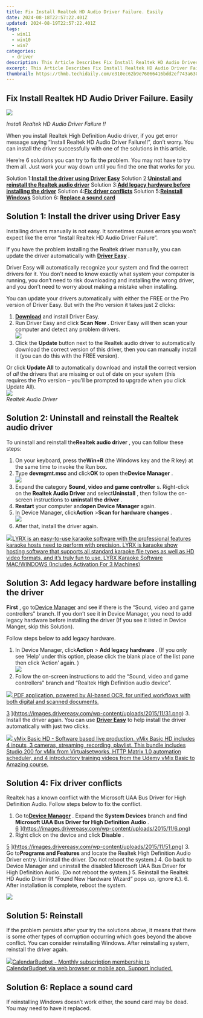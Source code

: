 ```yaml
---
title: Fix Install Realtek HD Audio Driver Failure. Easily
date: 2024-08-18T22:57:22.401Z
updated: 2024-08-19T22:57:22.401Z
tags:
  - win11
  - win10
  - win7
categories:
  - driver
description: This Article Describes Fix Install Realtek HD Audio Driver Failure. Easily
excerpt: This Article Describes Fix Install Realtek HD Audio Driver Failure. Easily
thumbnail: https://thmb.techidaily.com/e310ec62b9e76066416bdd2ef743a630e77fd957f894ef784fb3007ebc56c01f.jpg
---
```


## Fix Install Realtek HD Audio Driver Failure. Easily

![](https://images.drivereasy.com/wp-content/uploads/2018/11/img_5bed226ea4594.png)

_Install Realtek HD Audio Driver Failure !!_

 When you install Realtek High Definition Audio driver, if you get error message saying “Install Realtek HD Audio Driver Failure!!”, don’t worry. You can install the driver successfully with one of the solutions in this article.

 Here’re 6 solutions you can try to fix the problem. You may not have to try them all. Just work your way down until you find the one that works for you.

 Solution 1:[**Install the driver using Driver Easy**](https://tools.techidaily.com/drivereasy/download/)
 Solution 2:[**Uninstall and reinstall the Realtek audio driver**](https://tools.techidaily.com/drivereasy/download/)
 Solution 3:[**Add legacy hardware before installing the driver**](https://tools.techidaily.com/drivereasy/download/)
 Solution 4:[**Fix driver conflicts**](https://tools.techidaily.com/drivereasy/download/)
 Solution 5:[**Reinstall Windows**](https://tools.techidaily.com/drivereasy/download/)
 Solution 6: **[Replace a sound card](https://tools.techidaily.com/drivereasy/download/)**

## Solution 1: Install the driver using Driver Easy

 Installing drivers manually is not easy. It sometimes causes errors you won’t expect like the error “Install Realtek HD Audio Driver Failure”.

 If you have the problem installing the Realtek driver manually, you can update the driver automatically with **[Driver Easy](https://tools.techidaily.com/drivereasy/download/)** .

 Driver Easy will automatically recognize your system and find the correct drivers for it. You don’t need to know exactly what system your computer is running, you don’t need to risk downloading and installing the wrong driver, and you don’t need to worry about making a mistake when installing.

 You can update your drivers automatically with either the FREE or the Pro version of Driver Easy. But with the Pro version it takes just 2 clicks:

1. **[Download](https://tools.techidaily.com/drivereasy/download/)**   and install Driver Easy.
2. Run Driver Easy and click **Scan Now** . Driver Easy will then scan your computer and detect any problem drivers.  
![](https://images.drivereasy.com/wp-content/uploads/2017/09/img_59c8d2d870b4e.jpg)
3. Click the **Update** button next to the Realtek audio driver to automatically download the correct version of this driver, then you can manually install it (you can do this with the FREE version).  

 Or click **Update All**  to automatically download and install the correct version of _all_ the drivers that are missing or out of date on your system (this requires the Pro version – you’ll be prompted to upgrade when you click Update All).  
![](https://images.drivereasy.com/wp-content/uploads/2017/09/img_59c8d2e5b8181.jpg)  
_Realtek Audio Driver_

## Solution 2: Uninstall and reinstall the Realtek audio driver

 To uninstall and reinstall the**Realtek audio driver** , you can follow these steps:

1. On your keyboard, press the**Win+R** (the Windows key and the R key) at the same time to invoke the Run box.
2. Type **devmgmt.msc** and click**OK** to open the**Device Manager** .  
![](https://images.drivereasy.com/wp-content/uploads/2018/11/img_5bed253fd3ad3.png)
3. Expand the category **Sound, video and game controller** s. Right-click on the **Realtek Audio Driver** and select**Uninstall** , then follow the on-screen instructions to **uninstall the driver** .
4. **Restart** your computer and**open Device Manager** again.
5. In Device Manager, click**Action** \>**Scan for hardware changes** .  
![](https://images.drivereasy.com/wp-content/uploads/2018/11/img_5bed25a0ac461.jpg)
6. After that, install the driver again.

<!-- affiliate ads begin -->
<a href="https://shop.pcdj.com/order/checkout.php?PRODS=4698998&QTY=1&AFFILIATE=108875&CART=1"> <img src="https://secure.avangate.com/images/merchant/47f4b6321e9fd8e8f7326a6adc1a7c1e/products/MacBook_Pro_lyrx-withsinger-tv.png" border="0">LYRX is an easy-to-use karaoke software with the professional features karaoke hosts need to perform with precision. LYRX is karaoke show hosting software that supports all standard karaoke file types as well as HD video formats, and it’s truly fun to use. 
LYRX Karaoke Software MAC/WINDOWS (Includes Activation For 3 Machines)</a>
<!-- affiliate ads end -->
## Solution 3: Add legacy hardware before installing the driver

**First** , go to[Device Manager](https://tools.techidaily.com/drivereasy/download/) and see if there is the “Sound, video and game controllers” branch. If you don’t see it in Device Manager, you need to add legacy hardware before installing the driver (If you see it listed in Device Manger, skip this Solution).

Follow steps below to add legacy hardware.

1. In Device Manager, click**Action** \> **Add legacy hardware** .  (If you only see ‘Help’ under this option, please click the blank place of the list pane then click ‘Action’ again. )  
![](https://images.drivereasy.com/wp-content/uploads/2017/09/img_59c8d8dfcee73.png)
2. Follow the on-screen instructions to add the “Sound, video and game controllers” branch and “Realtek High Definition audio device”.  
<!-- affiliate ads begin -->
<a href="https://checkout.abbyy.com/order/checkout.php?PRODS=39254549&QTY=1&AFFILIATE=108875&CART=1"> <img src="https://secure.avangate.com/images/merchant/0e5fb5c76fca16adbee503c9aff393cd/products/8_FR-Badges-NEW-FR-Standard-16-WIN-200.png" border="0"> PDF application, powered by AI-based OCR, for unified workflows with both digital and scanned documents. </a>
<!-- affiliate ads end -->
[3](https://images.drivereasy.com/wp-content/uploads/2015/11/31-500x366.png) ](https://images.drivereasy.com/wp-content/uploads/2015/11/31.png)
3. Install the driver again. You can use **[Driver Easy](https://tools.techidaily.com/drivereasy/download/)**  to help install the driver automatically with just two clicks.

<!-- affiliate ads begin -->
<a href="https://secure.2checkout.com/order/checkout.php?PRODS=4718728&QTY=1&AFFILIATE=108875&CART=1"> <img src="https://secure.avangate.com/images/merchant/ce9a6fb2becc2d235e62b125e9260102/products/vMixCallScreenshot1-large.jpg" border="0"> vMix Basic HD - Software based live production. vMix Basic HD includes 4 inputs, 3 cameras, streaming, recording, playlist. 
This bundle includes Studio 200 for vMix from Virtualsetworks, HTTP Matrix 1.0 automation scheduler, and 4 introductory training videos from the Udemy vMix Basic to Amazing course. </a>
<!-- affiliate ads end -->
## Solution 4: Fix driver conflicts

 Realtek has a known conflict with the Microsoft UAA Bus Driver for High Definition Audio. Follow steps below to fix the conflict.

1. Go to[**Device Manager**](https://tools.techidaily.com/drivereasy/download/) . Expand the **System Devices** branch and find **Microsoft UAA Bus Driver for High Definition Audio** .  
[6](https://images.drivereasy.com/wp-content/uploads/2015/11/6.png) ](https://images.drivereasy.com/wp-content/uploads/2015/11/6.png)
2. Right click on the device and click **Disable** .  

[5](https://images.drivereasy.com/wp-content/uploads/2015/11/51.png) ](https://images.drivereasy.com/wp-content/uploads/2015/11/51.png)
3. Go to**Programs and Features** and locate the Realtek High Definition  Audio Driver  entry. Uninstall the driver. (Do not reboot the system.)
4. Go back to Device Manager and uninstall the disabled Microsoft UAA Bus Driver for High Definition Audio. (Do not reboot the system.)
5. Reinstall the Realtek HD Audio Driver (If “Found New Hardware Wizard” pops up, ignore it.).
6. After installation is complete, reboot the system.

<!-- affiliate ads begin -->
<a href="https://secure.2checkout.com/order/checkout.php?PRODS=45152835&QTY=1&AFFILIATE=108875&CART=1"><img src="https://download.terabyteunlimited.com/banners/ad_800x450_d.jpg" border="0"></a>
<!-- affiliate ads end -->
## Solution 5: Reinstall

 If the problem persists after your try the solutions above, it means that there is some other types of corruption occurring which goes beyond the above conflict. You can consider reinstalling Windows. After reinstalling system, reinstall the driver again.

<!-- affiliate ads begin -->
<a href="https://secure.2checkout.com/order/checkout.php?PRODS=37701530&QTY=1&AFFILIATE=108875&CART=1"><img src="https://secure.avangate.com/images/merchant/6fe0c81e3f9438db11ebbfba6c5ce460/products/copy_cbLogo_with_text_blue.png" border="0">CalendarBudget - Monthly subscription membership to CalendarBudget via web browser or mobile app. Support included. </a>
<!-- affiliate ads end -->
## Solution 6: Replace a sound card

 If reinstalling Windows doesn’t work either, the sound card may be dead. You may need to have it replaced.

<ins class="adsbygoogle"
     style="display:block"
     data-ad-format="autorelaxed"
     data-ad-client="ca-pub-7571918770474297"
     data-ad-slot="1223367746"></ins>



<ins class="adsbygoogle"
     style="display:block"
     data-ad-client="ca-pub-7571918770474297"
     data-ad-slot="8358498916"
     data-ad-format="auto"
     data-full-width-responsive="true"></ins>


